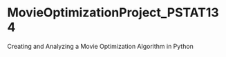 # MovieOptimizationProject_PSTAT134
Creating and Analyzing a Movie Optimization Algorithm in Python
